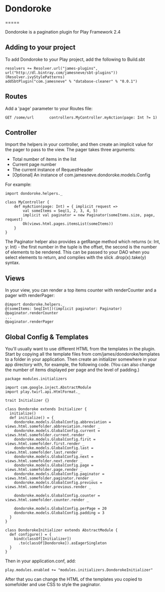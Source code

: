 # Dondoroke
=====

Dondoroke is a pagination plugin for Play Framework 2.4

Adding to your project
--------

To add Dondoroke to your Play project, add the following to Build.sbt

```
resolvers += Resolver.url("james-plugins", url("http://dl.bintray.com/jamesneve/sbt-plugins"))(Resolver.ivyStylePatterns)
addSbtPlugin("com.jamesneve" % "database-cleaner" % "0.0.1")
```

Routes
--------

Add a 'page' parameter to your Routes file:

```
GET /some/url		controllers.MyController.myAction(page: Int ?= 1)
```

Controller
--------

Import the helpers in your controller, and then create an implicit value for the pager to pass to the view. The pager takes three arguments:

* Total number of items in the list
* Current page number
* The current instance of RequestHeader
* [Optional] An instance of com.jamesneve.dondoroke.models.Config

For example:

```
import dondoroke.helpers._

class MyController {
	def myAction(page: Int) = { implicit request =>
		val someItems = Seq(1, 2, 3, 4, 5)
		implicit val paginator = new Paginator(someItems.size, page, request)
		Ok(views.html.pages.itemsList(someItems))
	}
}
```

The Paginator helper also provides a getRange method which returns (x: Int, y: Int) - the first number in the tuple is the offset, the second is the number of elements to be rendered. This can be passed to your DAO when you select elements to return, and complies with the slick .drop(x).take(y) syntax.

Views
--------

In your view, you can render a top items counter with renderCounter and a pager with renderPager:

```
@import dondoroke.helpers._
@(someItems: Seq[Int])(implicit paginator: Paginator)
@paginator.renderCounter
...
@paginator.renderPager
```

Global Config & Templates
--------

You'll usually want to use different HTML from the templates in the plugin. Start by copying all the template files from com/james/dondoroke/templates to a folder in your application. Then create an initializer somewhere in your app directory with, for example, the following code. (You can also change the number of items displayed per page and the level of padding.)

```
package modules.initializers

import com.google.inject.AbstractModule
import play.twirl.api.HtmlFormat._

trait Initializer {}

class Dondoroke extends Initializer {
  initialize()
  def initialize() = {
    dondoroke.models.GlobalConfig.abbreviation = views.html.somefolder.abbreviation.render _
    dondoroke.models.GlobalConfig.current = views.html.somefolder.current.render _
    dondoroke.models.GlobalConfig.first = views.html.somefolder.first.render _
    dondoroke.models.GlobalConfig.last = views.html.somefolder.last.render _
    dondoroke.models.GlobalConfig.next = views.html.somefolder.next.render _
    dondoroke.models.GlobalConfig.page = views.html.somefolder.page.render _
    dondoroke.models.GlobalConfig.paginator = views.html.somefolder.paginator.render _
    dondoroke.models.GlobalConfig.previous = views.html.somefolder.previous.render _

    dondoroke.models.GlobalConfig.counter = views.html.somefolder.counter.render _

    dondoroke.models.GlobalConfig.perPage = 20
    dondoroke.models.GlobalConfig.padding = 3
  }
}

class DondorokeInitializer extends AbstractModule {
  def configure() = {
    bind(classOf[Initializer])
      .to(classOf[Dondoroke]).asEagerSingleton
  }
}
```

Then in your application.conf, add:

```
play.modules.enabled += "modules.initializers.DondorokeInitializer"
```

After that you can change the HTML of the templates you copied to somefolder and use CSS to style the paginator.
